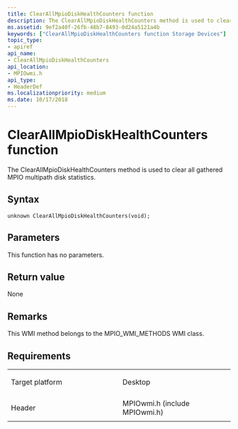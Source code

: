 ```yaml
---
title: ClearAllMpioDiskHealthCounters function
description: The ClearAllMpioDiskHealthCounters method is used to clear all gathered MPIO multipath disk statistics.
ms.assetid: 9ef2a40f-26fb-48b7-8493-0d24a5121a4b
keywords: ["ClearAllMpioDiskHealthCounters function Storage Devices"]
topic_type:
- apiref
api_name:
- ClearAllMpioDiskHealthCounters
api_location:
- MPIOwmi.h
api_type:
- HeaderDef
ms.localizationpriority: medium
ms.date: 10/17/2018
---
```


# ClearAllMpioDiskHealthCounters function


The ClearAllMpioDiskHealthCounters method is used to clear all gathered MPIO multipath disk statistics.

Syntax
------

```ManagedCPlusPlus
unknown ClearAllMpioDiskHealthCounters(void);
```

Parameters
----------

This function has no parameters.

Return value
------------

None

Remarks
-------

This WMI method belongs to the MPIO\_WMI\_METHODS WMI class.

Requirements
------------

<table>
<colgroup>
<col width="50%" />
<col width="50%" />
</colgroup>
<tbody>
<tr class="odd">
<td align="left"><p>Target platform</p></td>
<td align="left">Desktop</td>
</tr>
<tr class="even">
<td align="left"><p>Header</p></td>
<td align="left">MPIOwmi.h (include MPIOwmi.h)</td>
</tr>
</tbody>
</table>

 

 






